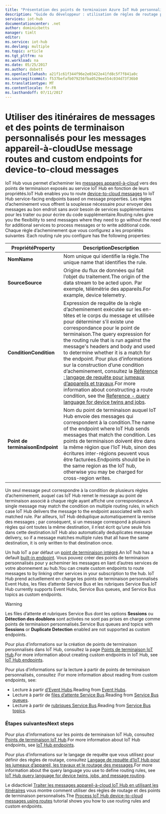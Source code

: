 ```yaml
---
title: "Présentation des points de terminaison Azure IoT Hub personnalisés | Microsoft Docs"
description: "Guide du développeur : utilisation de règles de routage pour router les messages appareil-à-cloud vers des points de terminaison."
services: iot-hub
documentationcenter: .net
author: dominicbetts
manager: timlt
editor: 
ms.service: iot-hub
ms.devlang: multiple
ms.topic: article
ms.tgt_pltfrm: na
ms.workload: na
ms.date: 05/25/2017
ms.author: dobett
ms.openlocfilehash: a21f1c61f344f96e2e03422e41fd8c5f7f841a0c
ms.sourcegitcommit: f537befafb079256fba0529ee554c034d73f36b0
ms.translationtype: MT
ms.contentlocale: fr-FR
ms.lasthandoff: 07/11/2017
---
```

# <a name="use-message-routes-and-custom-endpoints-for-device-to-cloud-messages"></a><span data-ttu-id="ef729-103">Utiliser des itinéraires de messages et des points de terminaison personnalisés pour les messages appareil-à-cloud</span><span class="sxs-lookup"><span data-stu-id="ef729-103">Use message routes and custom endpoints for device-to-cloud messages</span></span>

<span data-ttu-id="ef729-104">IoT Hub vous permet d’acheminer les [messages appareil-à-cloud][lnk-device-to-cloud] vers des points de terminaison exposés au service IoT Hub en fonction de leurs propriétés.</span><span class="sxs-lookup"><span data-stu-id="ef729-104">IoT Hub enables you to route [device-to-cloud messages][lnk-device-to-cloud] to IoT Hub service-facing endpoints based on message properties.</span></span> <span data-ttu-id="ef729-105">Les règles d’acheminement vous offrent la souplesse nécessaire pour envoyer des messages au bon endroit sans avoir besoin de services supplémentaires pour les traiter ou pour écrire du code supplémentaire.</span><span class="sxs-lookup"><span data-stu-id="ef729-105">Routing rules give you the flexibility to send messages where they need to go without the need for additional services to process messages or to write additional code.</span></span> <span data-ttu-id="ef729-106">Chaque règle d’acheminement que vous configurez a les propriétés suivantes :</span><span class="sxs-lookup"><span data-stu-id="ef729-106">Each routing rule you configure has the following properties:</span></span>

| <span data-ttu-id="ef729-107">Propriété</span><span class="sxs-lookup"><span data-stu-id="ef729-107">Property</span></span>      | <span data-ttu-id="ef729-108">Description</span><span class="sxs-lookup"><span data-stu-id="ef729-108">Description</span></span> |
| ------------- | ----------- |
| <span data-ttu-id="ef729-109">**Nom**</span><span class="sxs-lookup"><span data-stu-id="ef729-109">**Name**</span></span>      | <span data-ttu-id="ef729-110">Nom unique qui identifie la règle.</span><span class="sxs-lookup"><span data-stu-id="ef729-110">The unique name that identifies the rule.</span></span> |
| <span data-ttu-id="ef729-111">**Source**</span><span class="sxs-lookup"><span data-stu-id="ef729-111">**Source**</span></span>    | <span data-ttu-id="ef729-112">Origine du flux de données qui fait l’objet du traitement.</span><span class="sxs-lookup"><span data-stu-id="ef729-112">The origin of the data stream to be acted upon.</span></span> <span data-ttu-id="ef729-113">Par exemple, télémétrie des appareils.</span><span class="sxs-lookup"><span data-stu-id="ef729-113">For example, device telemetry.</span></span> |
| <span data-ttu-id="ef729-114">**Condition**</span><span class="sxs-lookup"><span data-stu-id="ef729-114">**Condition**</span></span> | <span data-ttu-id="ef729-115">Expression de requête de la règle d’acheminement exécutée sur les en-têtes et le corps du message et utilisée pour déterminer s’il existe une correspondance pour le point de terminaison.</span><span class="sxs-lookup"><span data-stu-id="ef729-115">The query expression for the routing rule that is run against the message's headers and body and used to determine whether it is a match for the endpoint.</span></span> <span data-ttu-id="ef729-116">Pour plus d’informations sur la construction d’une condition d’acheminement, consultez la [Référence : langage de requête pour jumeaux d’appareils et travaux][lnk-devguide-query-language].</span><span class="sxs-lookup"><span data-stu-id="ef729-116">For more information about constructing a route condition, see the [Reference - query language for device twins and jobs][lnk-devguide-query-language].</span></span> |
| <span data-ttu-id="ef729-117">**Point de terminaison**</span><span class="sxs-lookup"><span data-stu-id="ef729-117">**Endpoint**</span></span>  | <span data-ttu-id="ef729-118">Nom du point de terminaison auquel IoT Hub envoie des messages qui correspondent à la condition.</span><span class="sxs-lookup"><span data-stu-id="ef729-118">The name of the endpoint where IoT Hub sends messages that match the condition.</span></span> <span data-ttu-id="ef729-119">Les points de terminaison doivent être dans la même région que l’IoT Hub, sinon des écritures inter-régions peuvent vous être facturées.</span><span class="sxs-lookup"><span data-stu-id="ef729-119">Endpoints should be in the same region as the IoT hub, otherwise you may be charged for cross-region writes.</span></span> |

<span data-ttu-id="ef729-120">Un seul message peut correspondre à la condition de plusieurs règles d’acheminement, auquel cas IoT Hub remet le message au point de terminaison associé à chaque règle ayant affiché une correspondance.</span><span class="sxs-lookup"><span data-stu-id="ef729-120">A single message may match the condition on multiple routing rules, in which case IoT Hub delivers the message to the endpoint associated with each matched rule.</span></span> <span data-ttu-id="ef729-121">Par ailleurs, IoT Hub déduplique automatiquement la remise des messages ; par conséquent, si un message correspond à plusieurs règles qui ont toutes la même destination, il n’est écrit qu’une seule fois dans cette destination.</span><span class="sxs-lookup"><span data-stu-id="ef729-121">IoT Hub also automatically deduplicates message delivery, so if a message matches multiple rules that all have the same destination, it is only written to that destination once.</span></span>

<span data-ttu-id="ef729-122">Un hub IoT a par défaut un [point de terminaison intégré][lnk-built-in].</span><span class="sxs-lookup"><span data-stu-id="ef729-122">An IoT hub has a default [built-in endpoint][lnk-built-in].</span></span> <span data-ttu-id="ef729-123">Vous pouvez créer des points de terminaison personnalisés pour y acheminer les messages en liant d’autres services de votre abonnement au hub.</span><span class="sxs-lookup"><span data-stu-id="ef729-123">You can create custom endpoints to route messages to by linking other services in your subscription to the hub.</span></span> <span data-ttu-id="ef729-124">IoT Hub prend actuellement en charge les points de terminaison personnalisés Event Hubs, les files d’attente Service Bus et les rubriques Service Bus.</span><span class="sxs-lookup"><span data-stu-id="ef729-124">IoT Hub currently supports Event Hubs, Service Bus queues, and Service Bus topics as custom endpoints.</span></span>

> [!WARNING]
> <span data-ttu-id="ef729-125">Les files d’attente et rubriques Service Bus dont les options **Sessions** ou **Détection des doublons** sont activées ne sont pas prises en charge comme points de terminaison personnalisés.</span><span class="sxs-lookup"><span data-stu-id="ef729-125">Service Bus queues and topics with **Sessions** or **Duplicate Detection** enabled are not supported as custom endpoints.</span></span>

<span data-ttu-id="ef729-126">Pour plus d’informations sur la création de points de terminaison personnalisés dans IoT Hub, consultez la page [Points de terminaison IoT Hub][lnk-devguide-endpoints].</span><span class="sxs-lookup"><span data-stu-id="ef729-126">For more information about creating custom endpoints in IoT Hub, see [IoT Hub endpoints][lnk-devguide-endpoints].</span></span>

<span data-ttu-id="ef729-127">Pour plus d’informations sur la lecture à partir de points de terminaison personnalisés, consultez :</span><span class="sxs-lookup"><span data-stu-id="ef729-127">For more information about reading from custom endpoints, see:</span></span>

* <span data-ttu-id="ef729-128">Lecture à partir [d’Event Hubs][lnk-getstarted-eh].</span><span class="sxs-lookup"><span data-stu-id="ef729-128">Reading from [Event Hubs][lnk-getstarted-eh].</span></span>
* <span data-ttu-id="ef729-129">Lecture à partir de [files d’attente Service Bus][lnk-getstarted-queue].</span><span class="sxs-lookup"><span data-stu-id="ef729-129">Reading from [Service Bus queues][lnk-getstarted-queue].</span></span>
* <span data-ttu-id="ef729-130">Lecture à partir de [rubriques Service Bus][lnk-getstarted-topic].</span><span class="sxs-lookup"><span data-stu-id="ef729-130">Reading from [Service Bus topics][lnk-getstarted-topic].</span></span>

### <a name="next-steps"></a><span data-ttu-id="ef729-131">Étapes suivantes</span><span class="sxs-lookup"><span data-stu-id="ef729-131">Next steps</span></span>

<span data-ttu-id="ef729-132">Pour plus d’informations sur les points de terminaison IoT Hub, consultez [Points de terminaison IoT Hub][lnk-devguide-endpoints].</span><span class="sxs-lookup"><span data-stu-id="ef729-132">For more information about IoT Hub endpoints, see [IoT Hub endpoints][lnk-devguide-endpoints].</span></span>

<span data-ttu-id="ef729-133">Pour plus d’informations sur le langage de requête que vous utilisez pour définir des règles de routage, consultez [Langage de requête d’IoT Hub pour les jumeaux d’appareil, les travaux et le routage des messages][lnk-devguide-query-language].</span><span class="sxs-lookup"><span data-stu-id="ef729-133">For more information about the query language you use to define routing rules, see [IoT Hub query language for device twins, jobs, and message routing][lnk-devguide-query-language].</span></span>

<span data-ttu-id="ef729-134">Le didacticiel [Traiter les messages appareil-à-cloud IoT Hub en utilisant les itinéraires][lnk-d2c-tutorial] vous montre comment utiliser des règles de routage et des points de terminaison personnalisés.</span><span class="sxs-lookup"><span data-stu-id="ef729-134">The [Process IoT Hub device-to-cloud messages using routes][lnk-d2c-tutorial] tutorial shows you how to use routing rules and custom endpoints.</span></span>

[lnk-built-in]: iot-hub-devguide-messages-read-builtin.md
[lnk-device-to-cloud]: iot-hub-devguide-messages-d2c.md
[lnk-devguide-query-language]: iot-hub-devguide-query-language.md
[lnk-devguide-endpoints]: iot-hub-devguide-endpoints.md
[lnk-d2c-tutorial]: iot-hub-csharp-csharp-process-d2c.md
[lnk-getstarted-eh]: ../event-hubs/event-hubs-csharp-ephcs-getstarted.md
[lnk-getstarted-queue]: ../service-bus-messaging/service-bus-dotnet-get-started-with-queues.md
[lnk-getstarted-topic]: ../service-bus-messaging/service-bus-dotnet-how-to-use-topics-subscriptions.md
